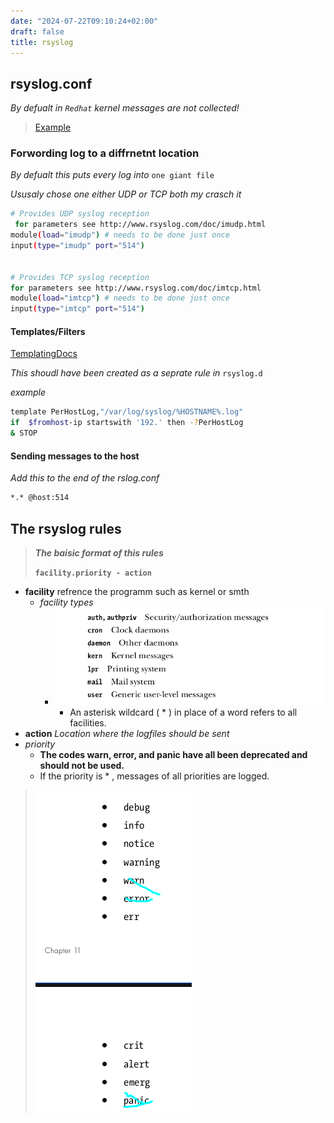 ```yaml
---
date: "2024-07-22T09:10:24+02:00"
draft: false
title: rsyslog
---
```


## rsyslog.conf

*By defualt in `Redhat` kernel messages are not collected!*

> [Example](/static/Pasted_image_20230407153603.png)

### Forwording log to a diffrnetnt location

*By defualt this puts every log into* `one giant file`

*Ususaly chose one either UDP or TCP both my crasch it*

``` bash
# Provides UDP syslog reception
 for parameters see http://www.rsyslog.com/doc/imudp.html
module(load="imudp") # needs to be done just once
input(type="imudp" port="514")


# Provides TCP syslog reception
for parameters see http://www.rsyslog.com/doc/imtcp.html
module(load="imtcp") # needs to be done just once
input(type="imtcp" port="514")
```

#### Templates/Filters

[TemplatingDocs](https://www.rsyslog.com/doc/configuration/templates.html)

*This shoudl have been created as a seprate rule in* `rsyslog.d`

*example*

``` bash
template PerHostLog,"/var/log/syslog/%HOSTNAME%.log"
if  $fromhost-ip startswith '192.' then -?PerHostLog
& STOP
```

#### Sending messages to the host

*Add this to the end of the rslog.conf*

``` bash
*.* @host:514
```

## The rsyslog rules

> ***The baisic format of this rules***
>
> **`facility.priority - action`**

-   **facility** refrence the programm such as kernel or smth
    -   *facility types*
        -   ![FacilityTypes_visual.png](/static/FacilityTypes_visual.png "fig:fig:")
            -   An asterisk wildcard ( \* ) in place of a word refers to
                all facilities.
-   **action** *Location where the logfiles should be sent*
-   *priority*
    -   **The codes warn, error, and panic have all been deprecated and
        should not be used.**
    -   If the priority is \* , messages of all priorities are logged.

> ![Priority_Codes_visual.png](/static/Priority_Codes_visual.png)
